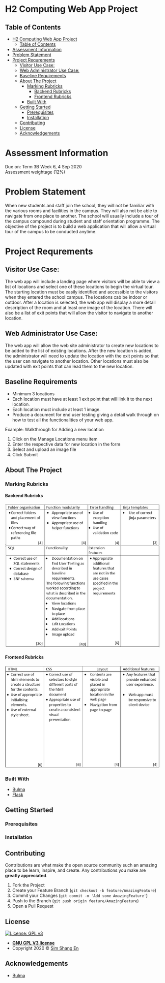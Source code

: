 # H2 Computing Web App Project

## Table of Contents

- [H2 Computing Web App Project](#h2-computing-web-app-project)
  - [Table of Contents](#table-of-contents)
- [Assessment Information](#assessment-information)
- [Problem Statement](#problem-statement)
- [Project Requrements](#project-requrements)
  - [Visitor Use Case:](#visitor-use-case)
  - [Web Administrator Use Case:](#web-administrator-use-case)
  - [Baseline Requirements](#baseline-requirements)
  - [About The Project](#about-the-project)
    - [Marking Rubricks](#marking-rubricks)
      - [Backend Rubricks](#backend-rubricks)
      - [Frontend Rubricks](#frontend-rubricks)
    - [Built With](#built-with)
  - [Getting Started](#getting-started)
    - [Prerequisites](#prerequisites)
    - [Installation](#installation)
  - [Contributing](#contributing)
  - [License](#license)
  - [Acknowledgements](#acknowledgements)
  
# Assessment Information
Due on: Term 3B Week 6, 4 Sep 2020\
Assessment weightage (12%)

# Problem Statement
When new students and staff join the school, they will not be familiar with the various rooms and facilities in the campus. They will also not be able to navigate from one place to another. The school will usually include a tour of the campus compound during student and staff orientation programme.  The objective of the project is to build a web application that will allow a virtual tour of the campus to be conducted anytime.

# Project Requrements
## Visitor Use Case:
The web app will include a landing page where visitors will be able to view a list of locations and select one of these locations to begin the virtual tour. The starting location must be easily identified and accessible to the visitors when they entered the school campus. The locations cab be indoor or outdoor.
After a location is selected, the web app will display a more detail description of the room and at least one image of the location. There will also be a list of exit points that will allow the visitor to navigate to another location.

## Web Administrator Use Case:
The web app will allow the web site administrator to create new locations to be added to the list of existing locations. After the new location is added, the administrator will need to update the location with the exit points so that the user can navigate to another location. Other locations must also be updated with exit points that can lead them to the new location.
## Baseline Requirements
* Minimum 3 locations
*	Each location must have at least 1 exit point that will link it to the next location.
*	Each location must include at least 1 image.
*	Produce a document for end user testing giving a detail walk through on how to test all the functionalities of your web app.

Example:  Walkthrough for Adding a new location
1.	Click on the Manage Locations menu item
2.	Enter the respective data for new location in the form
3.	Select and upload an image file
4.	Click Submit



## About The Project
### Marking Rubricks
#### Backend Rubricks
![Backend Rubricks](docs/backend_rubricks.jpg "Backend Rubricks")
#### Frontend Rubricks
![Frontend Rubricks](docs/frontend_rubricks.jpg "Frontend Rubricks")

### Built With

- [Bulma](https://bulma.io/)
- [Flask](https://flask.palletsprojects.com/)

## Getting Started

### Prerequisites

### Installation

## Contributing

Contributions are what make the open source community such an amazing place to be learn, inspire, and create. Any contributions you make are **greatly appreciated**.

1. Fork the Project
2. Create your Feature Branch (`git checkout -b feature/AmazingFeature`)
3. Commit your Changes (`git commit -m 'Add some AmazingFeature'`)
4. Push to the Branch (`git push origin feature/AmazingFeature`)
5. Open a Pull Request

## License

[![License: GPL v3](https://img.shields.io/badge/License-GPLv3-blue.svg)](https://www.gnu.org/licenses/gpl-3.0)

- **[GNU GPL V3 license](https://www.gnu.org/licenses/gpl-3.0.en.html)**
- Copyright 2020 © [Sim Shang En](https://github.com/12458)

## Acknowledgements

- [Bulma](https://bulma.io/)